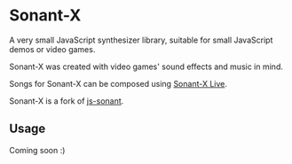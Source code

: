 Sonant-X
========

A very small JavaScript synthesizer library, suitable for small JavaScript demos or video games.

Sonant-X was created with video games' sound effects and music in mind.

Songs for Sonant-X can be composed using [Sonant-X Live](https://github.com/nicolas-van/sonant-x-live).

Sonant-X is a fork of [js-sonant](https://gitorious.org/js-sonant).

Usage
-----

Coming soon :)